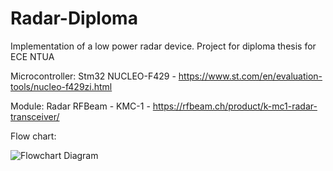 # Radar-Diploma
Implementation of a low power radar device. Project for diploma thesis for ECE NTUA 

Microcontroller: Stm32 NUCLEO-F429 - https://www.st.com/en/evaluation-tools/nucleo-f429zi.html

Module: Radar RFBeam - KMC-1 - https://rfbeam.ch/product/k-mc1-radar-transceiver/

Flow chart:

![Flowchart Diagram](docs/flowchart.png)
